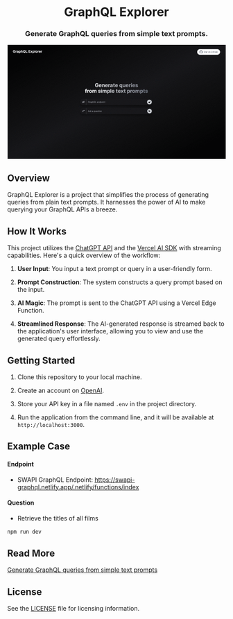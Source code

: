 
<h1 align="center">GraphQL Explorer</h1>
<h3 align="center">Generate GraphQL queries from simple text prompts.</h3>

[![GraphQL Explorer](./screen.gif)](https://graphqlexplorer.vercel.app/)

## Overview

GraphQL Explorer is a project that simplifies the process of generating queries from plain text prompts. It harnesses the power of AI to make querying your GraphQL APIs a breeze.

## How It Works

This project utilizes the [ChatGPT API](https://openai.com/api/) and the [Vercel AI SDK](https://sdk.vercel.ai/docs) with streaming capabilities. Here's a quick overview of the workflow:

1. **User Input**: You input a text prompt or query in a user-friendly form.

2. **Prompt Construction**: The system constructs a query prompt based on the input.

3. **AI Magic**: The prompt is sent to the ChatGPT API using a Vercel Edge Function.

4. **Streamlined Response**: The AI-generated response is streamed back to the application's user interface, allowing you to view and use the generated query effortlessly.

## Getting Started

1. Clone this repository to your local machine.

2. Create an account on [OpenAI](https://beta.openai.com/account/api-keys).

3. Store your API key in a file named `.env` in the project directory.

4. Run the application from the command line, and it will be available at `http://localhost:3000`.

## Example Case

#### Endpoint

- SWAPI GraphQL Endpoint: https://swapi-graphql.netlify.app/.netlify/functions/index

#### Question

- Retrieve the titles of all films

```bash
npm run dev
```

## Read More

[Generate GraphQL queries from simple text prompts](https://medium.com/@geobde/generate-graphql-queries-from-simple-text-prompts-d276912d6a60)

## License

See the [LICENSE](./LICENSE) file for licensing information.
